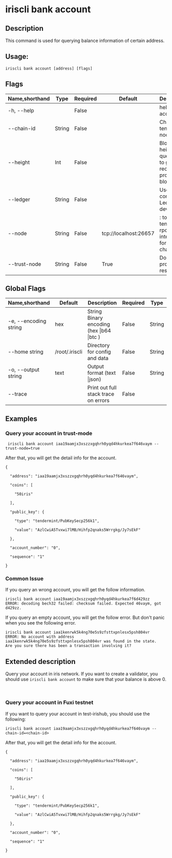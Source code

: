 # iriscli bank account

## Description

This command is used for querying balance information of certain address.

## Usage:

```
iriscli bank account [address] [flags] 
```

 

## Flags

| Name,shorthand | Type   | Required | Default               | Description                                                  |
| -------------- | ------ | -------- | --------------------- | ------------------------------------------------------------ |
| -h, --help     |        | False    |                       | help for account                                             |
| --chain-id     | String | False    |                       | Chain ID of tendermint node                                  |
| --height       | Int    | False    |                       | Block height to query, omit to get most recent provable block |
| --ledger       | String | False    |                       | Use a connected Ledger device                                |
| --node         | String | False    | tcp://localhost:26657 | <host>:<port> to tendermint rpc interface for this chain     |
| --trust-node   | String | False    | True                  | Don't verify proofs for responses                            |



## Global Flags

| Name,shorthand        | Default        | Description                                 | Required | Type   |
| --------------------- | -------------- | ------------------------------------------- | -------- | ------ |
| -e, --encoding string | hex            | String   Binary encoding (hex \|b64 \|btc ) | False    | String |
| --home string         | /root/.iriscli | Directory for config and data               | False    | String |
| -o, --output string   | text           | Output format (text \|json)                 | False    | String |
| --trace               |                | Print out full stack trace on errors        | False    |        |

## Examples

### Query your account in trust-mode

```
 iriscli bank account iaa19aamjx3xszzxgqhrh0yqd4hkurkea7f646vaym --trust-node=true
```

After that, you will get the detail info for the account.

```
{

  "address": "iaa19aamjx3xszzxgqhrh0yqd4hkurkea7f646vaym",

  "coins": [

    "50iris"

  ],

  "public_key": {

    "type": "tendermint/PubKeySecp256k1",

    "value": "AzlCwiA5Tvxwi7lMB/Hihfp2qnaks5Wrrgkg/Jy7sEkF"

  },

  "account_number": "0",

  "sequence": "1"

}

```
### Common Issue


If you query an wrong account, you will get the follow information.
```
iriscli bank account iaa19aamjx3xszzxgqhrh0yqd4hkurkea7f6d429zz
ERROR: decoding bech32 failed: checksum failed. Expected 46vaym, got d429zz.
```
If you query an empty account, you will get the follow error. But don't panic when you see the following error. 
```
iriscli bank account iaa1kenrwk5k4ng70e5s9zfsttxpnlesx5psh804vr
ERROR: No account with address iaa1kenrwk5k4ng70e5s9zfsttxpnlesx5psh804vr was found in the state.
Are you sure there has been a transaction involving it?
```


## Extended description

Query your account in iris network. If you want to create a validator, you should use `iriscli bank account` to make sure 
that your balance is above 0.

​    
### Query your account in Fuxi testnet

If you want to query your account in test-irishub, you should use the following: 

```
iriscli bank account iaa19aamjx3xszzxgqhrh0yqd4hkurkea7f646vaym --chain-id=<chain-id>
```

After that, you will get the detail info for the account.

```
{

  "address": "iaa19aamjx3xszzxgqhrh0yqd4hkurkea7f646vaym",

  "coins": [

    "50iris"

  ],

  "public_key": {

    "type": "tendermint/PubKeySecp256k1",

    "value": "AzlCwiA5Tvxwi7lMB/Hihfp2qnaks5Wrrgkg/Jy7sEkF"

  },

  "account_number": "0",

  "sequence": "1"

}

```


​           
